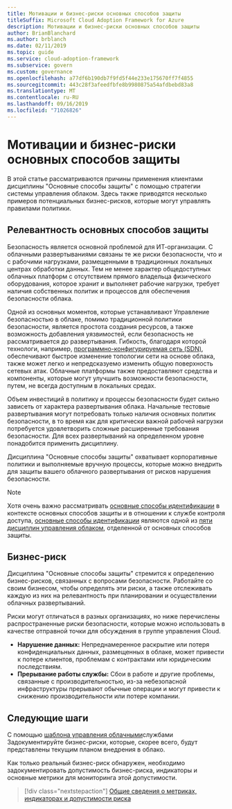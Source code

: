 ```yaml
---
title: Мотивации и бизнес-риски основных способов защиты
titleSuffix: Microsoft Cloud Adoption Framework for Azure
description: Мотивации и бизнес-риски основных способов защиты
author: BrianBlanchard
ms.author: brblanch
ms.date: 02/11/2019
ms.topic: guide
ms.service: cloud-adoption-framework
ms.subservice: govern
ms.custom: governance
ms.openlocfilehash: a77df6b190db7f9fd5f44e233e175670ff7f4855
ms.sourcegitcommit: 443c28f3afeedfbfe8b9980875a54afdbebd83a8
ms.translationtype: MT
ms.contentlocale: ru-RU
ms.lasthandoff: 09/16/2019
ms.locfileid: "71026826"
---
```

# <a name="security-baseline-motivations-and-business-risks"></a>Мотивации и бизнес-риски основных способов защиты

В этой статье рассматриваются причины применения клиентами дисциплины "Основные способы защиты" с помощью стратегии системы управления облаком. Здесь также приводятся несколько примеров потенциальных бизнес-рисков, которые могут управлять правилами политики.

<!-- markdownlint-disable MD026 -->

## <a name="is-a-security-baseline-relevant"></a>Релевантность основных способов защиты

Безопасность является основной проблемой для ИТ-организации. С облачными развертываниями связаны те же риски безопасности, что и с рабочими нагрузками, размещенными в традиционных локальных центрах обработки данных. Тем не менее характер общедоступных облачных платформ с отсутствием прямого владельца физического оборудования, которое хранит и выполняет рабочие нагрузки, требует наличия собственных политик и процессов для обеспечения безопасности облака.

Одной из основных моментов, которые устанавливают Управление безопасностью в облаке, помимо традиционной политики безопасности, является простота создания ресурсов, а также возможность добавления уязвимостей, если безопасность не рассматривается до развертывания. Гибкость, благодаря которой технологи, например, [программно-конфигурируемая сеть (SDN)](../../decision-guides/software-defined-network/index.md), обеспечивают быстрое изменение топологии сети на основе облака, также может легко и непредсказуемо изменить общую поверхность сетевых атак. Облачные платформы также предоставляют средства и компоненты, которые могут улучшить возможности безопасности, путем, не всегда доступным в локальных средах.

Объем инвестиций в политику и процессы безопасности будет сильно зависеть от характера развертывания облака. Начальные тестовые развертывания могут потребовать только наличия основных политик безопасности, в то время как для критически важной рабочей нагрузки потребуется удовлетворить сложные расширенные требования безопасности. Для всех развертываний на определенном уровне понадобится применить дисциплину.

Дисциплина "Основные способы защиты" охватывает корпоративные политики и выполняемые вручную процессы, которые можно внедрить для защиты вашего облачного развертывания от рисков нарушения безопасности.

> [!NOTE]
>Хотя очень важно рассматривать [основные способы идентификации](../identity-baseline/index.md) в контексте основных способов защиты и в отношении к службе контроля доступа, [основные способы идентификации](../identity-baseline/index.md) являются одной из [пяти дисциплин управления облаком](../index.md), отделенной от основных способов защиты.

## <a name="business-risk"></a>Бизнес-риск

Дисциплина "Основные способы защиты" стремится к определению бизнес-рисков, связанных с вопросами безопасности. Работайте со своим бизнесом, чтобы определять эти риски, а также отслеживать каждую из них на релевантность при планировании и осуществлении облачных развертываний.

Риски могут отличаться в разных организациях, но ниже перечислены распространенные риски безопасности, которые можно использовать в качестве отправной точки для обсуждения в группе управления Cloud.

- **Нарушение данных:** Непреднамеренное раскрытие или потеря конфиденциальных данных, размещенных в облаке, может привести к потере клиентов, проблемам с контрактами или юридическим последствиям.
- **Прерывание работы службы:** Сбои в работе и другие проблемы, связанные с производительностью, из-за небезопасной инфраструктуры прерывают обычные операции и могут привести к снижению производительности или потере компании.

## <a name="next-steps"></a>Следующие шаги

С помощью [шаблона управления облачными](./template.md)службами Задокументируйте бизнес-риски, которые, скорее всего, будут представлены текущим планом внедрения в облако.

Как только реальный бизнес-риск обнаружен, необходимо задокументировать допустимость бизнес-риска, индикаторы и основные метрики для мониторинга этой допустимости.

> [!div class="nextstepaction"]
> [Общие сведения о метриках, индикаторах и допустимости риска](./metrics-tolerance.md)

